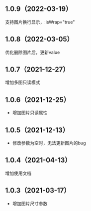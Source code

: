 ## 1.0.9（2022-03-19）
支持图片换行显示，:isWrap="true"
## 1.0.8（2022-03-05）
优化删除图片后，更新value
## 1.0.7（2021-12-27）
增加多图只读模式
## 1.0.6（2021-12-25）
* 增加图片只读属性
## 1.0.5（2021-12-13）
* 修改参数为空时，无法更新图片的bug
## 1.0.4（2021-04-13）
增加使用文档
## 1.0.3（2021-03-17）
* 增加图片尺寸参数
